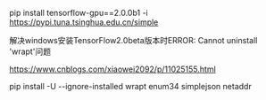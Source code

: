 pip install tensorflow-gpu==2.0.0b1  -i https://pypi.tuna.tsinghua.edu.cn/simple

解决windows安装TensorFlow2.0beta版本时ERROR: Cannot uninstall 'wrapt'问题

https://www.cnblogs.com/xiaowei2092/p/11025155.html

pip install -U --ignore-installed wrapt enum34 simplejson netaddr
